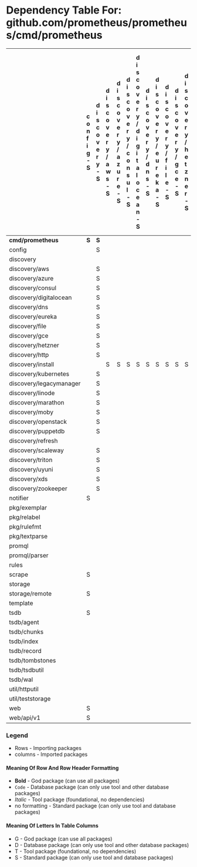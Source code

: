 # Dependency Table For: github.com/prometheus/prometheus/cmd/prometheus

| | c o n f i g - S | d i s c o v e r y - S | d i s c o v e r y / a w s - S | d i s c o v e r y / a z u r e - S | d i s c o v e r y / c o n s u l - S | d i s c o v e r y / d i g i t a l o c e a n - S | d i s c o v e r y / d n s - S | d i s c o v e r y / e u r e k a - S | d i s c o v e r y / f i l e - S | d i s c o v e r y / g c e - S | d i s c o v e r y / h e t z n e r - S | d i s c o v e r y / h t t p - S | d i s c o v e r y / i n s t a l l - S | d i s c o v e r y / k u b e r n e t e s - S | d i s c o v e r y / l e g a c y m a n a g e r - S | d i s c o v e r y / l i n o d e - S | d i s c o v e r y / m a r a t h o n - S | d i s c o v e r y / m o b y - S | d i s c o v e r y / o p e n s t a c k - S | d i s c o v e r y / p u p p e t d b - S | d i s c o v e r y / r e f r e s h - S | d i s c o v e r y / s c a l e w a y - S | d i s c o v e r y / t a r g e t g r o u p - S | d i s c o v e r y / t r i t o n - S | d i s c o v e r y / u y u n i - S | d i s c o v e r y / x d s - S | d i s c o v e r y / z o o k e e p e r - S | n o t i f i e r - S | p k g / e x e m p l a r - S | p k g / g a t e - S | p k g / l a b e l s - S | p k g / l o g g i n g - S | p k g / p o o l - S | p k g / r e l a b e l - S | p k g / r u l e f m t - S | p k g / r u n t i m e - S | p k g / t e x t p a r s e - S | p k g / t i m e s t a m p - S | p k g / v a l u e - S | p r o m p b - S | p r o m q l - S | p r o m q l / p a r s e r - S | r u l e s - S | s c r a p e - S | s t o r a g e - S | s t o r a g e / r e m o t e - S | t e m p l a t e - S | t s d b - S | t s d b / a g e n t - S | t s d b / c h u n k e n c - S | t s d b / c h u n k s - S | t s d b / e n c o d i n g - S | t s d b / e r r o r s - S | t s d b / f i l e u t i l - S | t s d b / g o v e r s i o n - S | t s d b / i n d e x - S | t s d b / r e c o r d - S | t s d b / t o m b s t o n e s - S | t s d b / t s d b u t i l - S | t s d b / w a l - S | u t i l / h t t p u t i l - S | u t i l / o s u t i l - S | u t i l / s t a t s - S | u t i l / s t r u t i l - S | u t i l / t e s t s t o r a g e - S | u t i l / t e s t u t i l - S | u t i l / t r e e c a c h e - S | w e b - S | w e b / a p i / v 1 - S | w e b / u i - S |
| :- | :- | :- | :- | :- | :- | :- | :- | :- | :- | :- | :- | :- | :- | :- | :- | :- | :- | :- | :- | :- | :- | :- | :- | :- | :- | :- | :- | :- | :- | :- | :- | :- | :- | :- | :- | :- | :- | :- | :- | :- | :- | :- | :- | :- | :- | :- | :- | :- | :- | :- | :- | :- | :- | :- | :- | :- | :- | :- | :- | :- | :- | :- | :- | :- | :- | :- | :- | :- | :- | :- |
| **cmd/prometheus** | **S** | **S** | | | | | | | | | | | **S** | | **S** | | | | | | | | **S** | | | | | **S** | **S** | | **S** | **S** | | **S** | | **S** | | | | | **S** | | **S** | **S** | **S** | **S** | | **S** | **S** | | | | | | | | | | | | | | | **S** | | | | **S** | | |
| config | | S | | | | | | | | | | | | | | | | | | | | | | | | | | | | | S | | | S | | | | | | | | | | | | | | | | | | | | | | | | | | | | | | | | | | | | |
| discovery | | | | | | | | | | | | | | | | | | | | | | | S | | | | | | | | | | | | | | | | | | | | | | | | | | | | | | | | | | | | | | | | | | | | | | | |
| discovery/aws | | S | | | | | | | | | | | | | | | | | | | S | | S | | | | | | | | | | | | | | | | | | | | | | | | | | | | | | | | | | | | | | | | | S | | | | | | |
| discovery/azure | | S | | | | | | | | | | | | | | | | | | | S | | S | | | | | | | | | | | | | | | | | | | | | | | | | | | | | | | | | | | | | | | | | S | | | | | | |
| discovery/consul | | S | | | | | | | | | | | | | | | | | | | | | S | | | | | | | | | | | | | | | | | | | | | | | | | | | | | | | | | | | | | | | | | S | | | | | | |
| discovery/digitalocean | | S | | | | | | | | | | | | | | | | | | | S | | S | | | | | | | | | | | | | | | | | | | | | | | | | | | | | | | | | | | | | | | | | | | | | | | |
| discovery/dns | | S | | | | | | | | | | | | | | | | | | | S | | S | | | | | | | | | | | | | | | | | | | | | | | | | | | | | | | | | | | | | | | | | | | | | | | |
| discovery/eureka | | S | | | | | | | | | | | | | | | | | | | S | | S | | | | | | | | | | | | | | | | | | | | | | | | | | | | | | | | | | | | | | | | | S | | | | | | |
| discovery/file | | S | | | | | | | | | | | | | | | | | | | | | S | | | | | | | | | | | | | | | | | | | | | | | | | | | | | | | | | | | | | | | | | | | | | | | |
| discovery/gce | | S | | | | | | | | | | | | | | | | | | | S | | S | | | | | | | | | | | | | | | | | | | | | | | | | | | | | | | | | | | | | | | | | S | | | | | | |
| discovery/hetzner | | S | | | | | | | | | | | | | | | | | | | S | | S | | | | | | | | | | | | | | | | | | | | | | | | | | | | | | | | | | | | | | | | | S | | | | | | |
| discovery/http | | S | | | | | | | | | | | | | | | | | | | S | | S | | | | | | | | | | | | | | | | | | | | | | | | | | | | | | | | | | | | | | | | | | | | | | | |
| discovery/install | | | S | S | S | S | S | S | S | S | S | S | | S | | S | S | S | S | S | | S | | S | S | S | S | | | | | | | | | | | | | | | | | | | | | | | | | | | | | | | | | | | | | | | | | | | |
| discovery/kubernetes | | S | | | | | | | | | | | | | | | | | | | | | S | | | | | | | | | | | | | | | | | | | | | | | | | | | | | | | | | | | | | | | | | S | | | | | | |
| discovery/legacymanager | | S | | | | | | | | | | | | | | | | | | | | | S | | | | | | | | | | | | | | | | | | | | | | | | | | | | | | | | | | | | | | | | | | | | | | | |
| discovery/linode | | S | | | | | | | | | | | | | | | | | | | S | | S | | | | | | | | | | | | | | | | | | | | | | | | | | | | | | | | | | | | | | | | | | | | | | | |
| discovery/marathon | | S | | | | | | | | | | | | | | | | | | | S | | S | | | | | | | | | | | | | | | | | | | | | | | | | | | | | | | | | | | | | | | | | S | | | | | | |
| discovery/moby | | S | | | | | | | | | | | | | | | | | | | S | | S | | | | | | | | | | | | | | | | | | | | | | | | | | | | | | | | | | | | | | | | | S | | | | | | |
| discovery/openstack | | S | | | | | | | | | | | | | | | | | | | S | | S | | | | | | | | | | | | | | | | | | | | | | | | | | | | | | | | | | | | | | | | | S | | | | | | |
| discovery/puppetdb | | S | | | | | | | | | | | | | | | | | | | S | | S | | | | | | | | | | | | | | | | | | | | | | | | | | | | | | | | | | | | | | | | | S | | | | | | |
| discovery/refresh | | | | | | | | | | | | | | | | | | | | | | | S | | | | | | | | | | | | | | | | | | | | | | | | | | | | | | | | | | | | | | | | | | | | | | | |
| discovery/scaleway | | S | | | | | | | | | | | | | | | | | | | S | | S | | | | | | | | | | | | | | | | | | | | | | | | | | | | | | | | | | | | | | | | | | | | | | | |
| discovery/triton | | S | | | | | | | | | | | | | | | | | | | S | | S | | | | | | | | | | | | | | | | | | | | | | | | | | | | | | | | | | | | | | | | | | | | | | | |
| discovery/uyuni | | S | | | | | | | | | | | | | | | | | | | S | | S | | | | | | | | | | | | | | | | | | | | | | | | | | | | | | | | | | | | | | | | | | | | | | | |
| discovery/xds | | S | | | | | | | | | | | | | | | | | | | | | S | | | | | | | | | | | | | | | | | | | | | | | | | | | | | | | | | | | | | | | S | | S | | | | | | |
| discovery/zookeeper | | S | | | | | | | | | | | | | | | | | | | | | S | | | | | | | | | | | | | | | | | | | | | | | | | | | | | | | | | | | | | | | | | S | | | S | | | |
| notifier | S | | | | | | | | | | | | | | | | | | | | | | S | | | | | | | | S | | | S | | | | | | | | | | | | | | | | | | | | | | | | | | | | | | | | | | | | |
| pkg/exemplar | | | | | | | | | | | | | | | | | | | | | | | | | | | | | | | S | | | | | | | | | | | | | | | | | | | | | | | | | | | | | | | | | | | | | | | |
| pkg/relabel | | | | | | | | | | | | | | | | | | | | | | | | | | | | | | | S | | | | | | | | | | | | | | | | | | | | | | | | | | | | | | | | | | | | | | | |
| pkg/rulefmt | | | | | | | | | | | | | | | | | | | | | | | | | | | | | | | | | | | | | | S | | | | S | | | | | S | | | | | | | | | | | | | | | | | | | | | | | |
| pkg/textparse | | | | | | | | | | | | | | | | | | | | | | | | | | | | | S | | S | | | | | | | | S | | | | | | | | | | | | | | | | | | | | | | | | | | | | | | | |
| promql | | | | | | | | | | | | | | | | | | | | | | | | | | | | | S | | S | | | | | | | S | S | | | S | | | S | | | S | | S | | | | | | | | | | | | | S | | S | S | | | | |
| promql/parser | | | | | | | | | | | | | | | | | | | | | | | | | | | | | | | S | | | | | | | S | S | | | | | | S | | | | | | | | | | | | | | | | | | | S | | | | | | |
| rules | | | | | | | | | | | | | | | | | | | | | | | | | | | | | | | S | | | | S | | | S | S | | S | S | | | S | | S | | | | | | | | | | | | | | | | | S | | | | | | |
| scrape | S | | | | | | | | | | | | | | | | | | | | | | S | | | | | | S | | S | | S | S | | | S | S | S | | | | | | S | | | | | | | | | | | | | | | | | S | | | | | | | | |
| storage | | | | | | | | | | | | | | | | | | | | | | | | | | | | | S | | S | | | | | | | | | | | | | | | | | | | S | S | | S | | | | | | S | | | | | | | | | | | |
| storage/remote | S | | | | | | | | | | | | | | | | | | | | | | | | | | | | S | S | S | S | | S | | | S | | | S | | | | S | S | | | | | S | S | | | | | | S | | | S | | | | | | | | | | |
| template | | | | | | | | | | | | | | | | | | | | | | | | | | | | | | | | | | | | | | | | | S | | | | | | | | | | | | | | | | | | | | | | | S | | | | | | |
| tsdb | S | | | | | | | | | | | | | | | | | | | | | | | | | | | | S | | S | | | | | | | S | | | | | | | S | | | | | S | S | S | S | S | S | S | S | S | S | S | | | | | | | | | | |
| tsdb/agent | | | | | | | | | | | | | | | | | | | | | | | | | | | | | S | | S | | | | | | | S | | | | | | | S | S | | S | | | S | | | | | | S | | | S | | | | | | | | | | |
| tsdb/chunks | | | | | | | | | | | | | | | | | | | | | | | | | | | | | | | | | | | | | | | | | | | | | | | | | | S | | | S | S | | | | | | | | | | | | | | | | |
| tsdb/index | | | | | | | | | | | | | | | | | | | | | | | | | | | | | | | S | | | | | | | | | | | | | | S | | | | | | S | S | S | S | | | | | | | | | | | | | | | | |
| tsdb/record | | | | | | | | | | | | | | | | | | | | | | | | | | | | | | | S | | | | | | | | | | | | | | S | | | | | | S | S | | | | | | S | | | | | | | | | | | | |
| tsdb/tombstones | | | | | | | | | | | | | | | | | | | | | | | | | | | | | | | | | | | | | | | | | | | | | S | | | | | | | S | S | S | | | | | | | | | | | | | | | | |
| tsdb/tsdbutil | | | | | | | | | | | | | | | | | | | | | | | | | | | | | | | | | | | | | | | | | | | | | | | | | | S | S | | | | | | | | | | | | | | | | | | | |
| tsdb/wal | | | | | | | | | | | | | | | | | | | | | | | | | | | | | | | | | | | | | | S | | | | | | | | | | | | | S | | S | S | | | S | S | | | | | | | | | | | | |
| util/httputil | | | | | | | | | | | | | | | | | | | | | | | | | | | | | | | | | | | | | | | | | S | | | | | | | | | | | | | | | | | | | | | | | | | | | | | |
| util/teststorage | | | | | | | | | | | | | | | | | | | | | | | | | | | | | S | | S | | | | | | | | | | | | | | S | | | S | | | | | | | | | | | | | | | | | | S | | | | |
| web | S | | | | | | | | | | | | | | | | | | | | | | | | | | | S | | | S | | | | | | | S | S | | S | S | S | S | S | | S | S | | | | | | | | S | | | | | S | | | | | | | | S | S |
| web/api/v1 | S | | | | | | | | | | | | | | | | | | | | | | | | | | | | S | | S | | | | | | S | S | | | S | S | S | S | S | S | | S | | | | | | | | S | | | | | S | | S | | | | | | | |

### Legend

* Rows - Importing packages
* columns - Imported packages


#### Meaning Of Row And Row Header Formatting

* **Bold** - God package (can use all packages)
* `Code` - Database package (can only use tool and other database packages)
* _Italic_ - Tool package (foundational, no dependencies)
* no formatting - Standard package (can only use tool and database packages)


#### Meaning Of Letters In Table Columns

* G - God package (can use all packages)
* D - Database package (can only use tool and other database packages)
* T - Tool package (foundational, no dependencies)
* S - Standard package (can only use tool and database packages)
